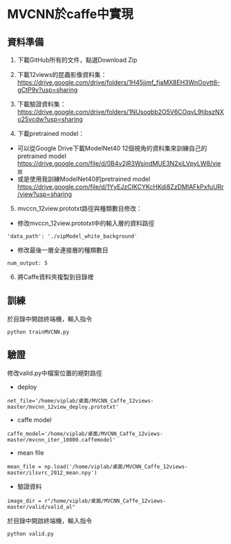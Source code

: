# MVCNN於caffe中實現    

## 資料準備
1. 下載GitHub所有的文件，點選Download Zip

2. 下載12views的昆蟲影像資料集：  
https://drive.google.com/drive/folders/1H45jjmf_fjaMX8EH3WnOovtt6-gCtP9v?usp=sharing 

3. 下載驗證資料集：     
https://drive.google.com/drive/folders/1NUsoqbb2O5V6COqvL9tjbszNXo25vcdw?usp=sharing

4. 下載pretrained model：   
- 可以從Google Drive下載ModelNet40 12個視角的資料集來訓練自己的pretrained model    
https://drive.google.com/file/d/0B4v2jR3WsindMUE3N2xiLVpyLW8/view  
- 或是使用我訓練ModelNet40的pretrained model  
https://drive.google.com/file/d/1YyEJzCIKCYKcHKdi8ZzDMIAFkPxfuURr/view?usp=sharing

5. mvccn_12view.prototxt路徑與種類數目修改：  
- 修改mvccn_12view.prototxt中的輸入層的資料路徑  
```
'data_path': './vipModel_white_background'  
```

- 修改最後一層全連接層的種類數目  
```
num_output: 5  
```
6. 將Caffe資料夾複製到目錄裡

## 訓練
於目錄中開啟終端機，輸入指令     
```
python trainMVCNN.py
```

## 驗證
修改valid.py中檔案位置的絕對路徑 

- deploy  
```
net_file='/home/viplab/桌面/MVCNN_Caffe_12views-master/mvcnn_12view_deploy.prototxt'
```

- caffe model  
```
caffe_model='/home/viplab/桌面/MVCNN_Caffe_12views-master/mvcnn_iter_10000.caffemodel'
```

- mean file  
```
mean_file = np.load('/home/viplab/桌面/MVCNN_Caffe_12views-master/ilsvrc_2012_mean.npy')
```

- 驗證資料  
```
image_dir = r"/home/viplab/桌面/MVCNN_Caffe_12views-master/valid/valid_al" 
```

於目錄中開啟終端機，輸入指令  
```
python valid.py
```
